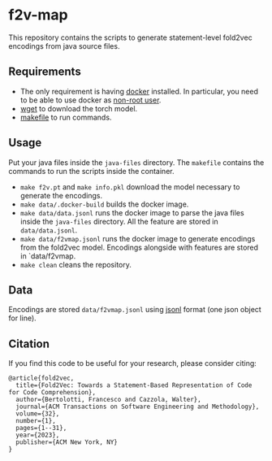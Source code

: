 # f2v-map
This repository contains the scripts to generate statement-level fold2vec encodings from java source files.

## Requirements
- The only requirement is having [docker](https://www.docker.com/) installed.
  In particular, you need to be able to use docker as [non-root user](https://docs.docker.com/engine/install/linux-postinstall/).
- [wget](https://linux.die.net/man/1/wget) to download the torch model.
- [makefile](https://www.gnu.org/software/make/) to run commands.

## Usage
Put your java files inside the `java-files` directory.
The `makefile` contains the commands to run the scripts inside the container.
- `make f2v.pt` and `make info.pkl` download the model necessary to generate the encodings.
- `make data/.docker-build` builds the docker image.
- `make data/data.jsonl` runs the docker image to parse the java files inside the `java-files` directory. All the feature are stored in `data/data.jsonl`.
- `make data/f2vmap.jsonl` runs the docker image to generate encodings from the fold2vec model. Encodings alongside with features are stored in `data/f2vmap.
- `make clean` cleans the repository.

## Data
Encodings are stored `data/f2vmap.jsonl` using [jsonl](https://jsonlines.org/) format (one json object for line). 


## Citation
If you find this code to be useful for your research, please consider citing:
```
@article{fold2vec,
  title={Fold2Vec: Towards a Statement-Based Representation of Code for Code Comprehension},
  author={Bertolotti, Francesco and Cazzola, Walter},
  journal={ACM Transactions on Software Engineering and Methodology},
  volume={32},
  number={1},
  pages={1--31},
  year={2023},
  publisher={ACM New York, NY}
}
```
